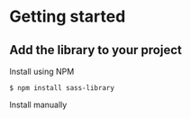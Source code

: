 # Getting started

## Add the library to your project

Install using NPM

```
$ npm install sass-library
```

Install manually



